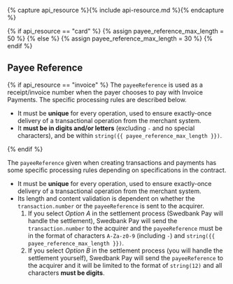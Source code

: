 {% capture api_resource %}{% include api-resource.md %}{% endcapture %}

{% if api_resource == "card" %}
  {% assign payee_reference_max_length = 50 %}
{% else %}
  {% assign payee_reference_max_length = 30 %}
{% endif %}

## Payee Reference

{% if api_resource == "invoice" %}
The `payeeReference` is used as a receipt/invoice number when the payer chooses
to pay with Invoice Payments. The specific processing rules are described below.

*   It must be **unique** for every operation, used to ensure exactly-once
  delivery of a transactional operation from the merchant system.
*   It **must be in digits and/or letters** (excluding `-` and no special
  characters), and be within `string({{ payee_reference_max_length }})`.

{% endif %}

The `payeeReference` given when creating transactions and payments has some
specific processing rules depending on specifications in the contract.

*   It must be **unique** for every operation, used to ensure exactly-once
    delivery of a transactional operation from the merchant system.
*   Its length and content validation is dependent on whether the
    `transaction.number` or the `payeeReference` is sent to the acquirer.
    1.  If you select *Option A* in the settlement process (Swedbank Pay will
        handle the settlement), Swedbank Pay will send the `transaction.number`
        to the acquirer and the `payeeReference` must be in the format of
        characters `A-Za-z0-9` (including `-`) and
        `string({{ payee_reference_max_length }})`.
    2.  If you select *Option B* in the settlement process (you will handle the
        settlement yourself), Swedbank Pay will send the `payeeReference` to the
        acquirer and it will be limited to the format of `string(12)` and all
        characters **must be digits**.
